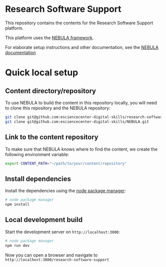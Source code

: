 # Research Software Support
This repository contains the contents for the Research Software Support platform.

This platform uses the [NEBULA framework](https://github.com/esciencecenter-digital-skills/NEBULA).

For elaborate setup instructions and other documentation, see the [NEBULA documentation](https://github.com/esciencecenter-digital-skills/NEBULA-docs)


# Quick local setup

## Content directory/repository

To use NEBULA to build the content in this repository locally, you will need to clone this repository and the NEBULA repository:

```bash
git clone git@github.com:esciencecenter-digital-skills/research-software-support.git
git clone git@github.com:esciencecenter-digital-skills/NEBULA.git
```

## Link to the content repository

To make sure that NEBULA knows where to find the content, we create the following environment variable:

```bash
export CONTENT_PATH="~/path/to/your/content/repository"
```

## Install dependencies

Install the dependencies using the [node package manager](https://docs.npmjs.com/downloading-and-installing-node-js-and-npm):

```bash
# node package manager
npm install
```

## Local development build

Start the development server on `http://localhost:3000`:

```bash
# node package manager
npm run dev
```

Now you can open a browser and navigate to `http://localhost:3000/research-software-support`